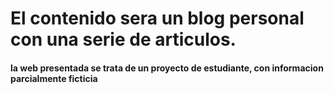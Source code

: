 
# El contenido sera un blog personal con una serie de articulos.

#### la web presentada se trata de un proyecto de estudiante, con informacion parcialmente ficticia

